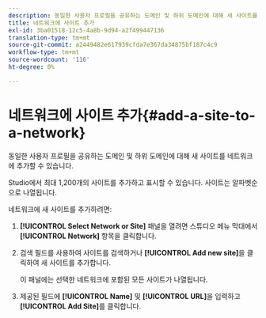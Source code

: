 ```yaml
---
description: 동일한 사용자 프로필을 공유하는 도메인 및 하위 도메인에 대해 새 사이트를 네트워크에 추가할 수 있습니다.
title: 네트워크에 사이트 추가
exl-id: 3ba01518-12c5-4a8b-9d94-a2f499447136
translation-type: tm+mt
source-git-commit: a2449482e617939cfda7e367da34875bf187c4c9
workflow-type: tm+mt
source-wordcount: '116'
ht-degree: 0%

---
```


# 네트워크에 사이트 추가{#add-a-site-to-a-network}

동일한 사용자 프로필을 공유하는 도메인 및 하위 도메인에 대해 새 사이트를 네트워크에 추가할 수 있습니다.

Studio에서 최대 1,200개의 사이트를 추가하고 표시할 수 있습니다. 사이트는 알파벳순으로 나열됩니다.

네트워크에 새 사이트를 추가하려면:

1. **[!UICONTROL Select Network or Site]** 패널을 열려면 스튜디오 메뉴 막대에서 **[!UICONTROL Network]** 항목을 클릭합니다.
1. 검색 필드를 사용하여 사이트를 검색하거나 **[!UICONTROL Add new site]**&#x200B;을 클릭하여 새 사이트를 추가합니다.

   이 패널에는 선택한 네트워크에 포함된 모든 사이트가 나열됩니다.

1. 제공된 필드에 **[!UICONTROL Name]** 및 **[!UICONTROL URL]**&#x200B;을 입력하고 **[!UICONTROL Add Site]**&#x200B;를 클릭합니다.
